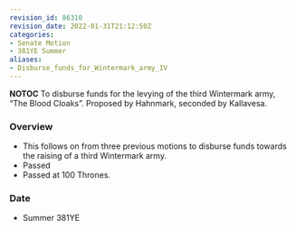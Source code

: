 ```yaml
---
revision_id: 86310
revision_date: 2022-01-31T21:12:50Z
categories:
- Senate Motion
- 381YE Summer
aliases:
- Disburse_funds_for_Wintermark_army_IV
---
```



__NOTOC__
To disburse funds for the levying of the third Wintermark army, “The Blood Cloaks”.
Proposed by Hahnmark, seconded by Kallavesa. 

### Overview
* This follows on from three previous motions to disburse funds towards the raising of a third Wintermark army.
* Passed 
* Passed at 100 Thrones.

### Date
* Summer 381YE